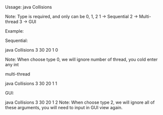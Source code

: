 Ussage:
java Collisions <Number of Thread> <Number of bodies> <Size of Body> <time stamp> <Type>

Note:
Type is required, and only can be 0, 1, 2
1 -> Sequential
2 -> Multi-thread
3 -> GUI

Example:

Sequential:

java Collisions 3 30 20 1 0

Note:
When choose type 0, we will ignore number of thread, you cold enter any int

multi-thread

java Collisions 3 30 20 1 1

GUI:

java Collisions 3 30 20 1 2
Note:
When choose type 2, we will ignore all of these arguments, you will need to input in GUI view again. 
